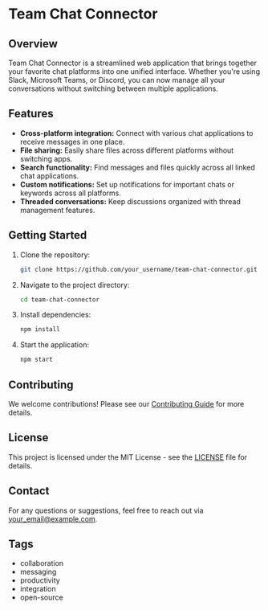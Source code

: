 # Team Chat Connector

## Overview
Team Chat Connector is a streamlined web application that brings together your favorite chat platforms into one unified interface. Whether you're using Slack, Microsoft Teams, or Discord, you can now manage all your conversations without switching between multiple applications.

## Features
- **Cross-platform integration:** Connect with various chat applications to receive messages in one place.
- **File sharing:** Easily share files across different platforms without switching apps.
- **Search functionality:** Find messages and files quickly across all linked chat applications.
- **Custom notifications:** Set up notifications for important chats or keywords across all platforms.
- **Threaded conversations:** Keep discussions organized with thread management features.

## Getting Started
1. Clone the repository:
   ```bash
   git clone https://github.com/your_username/team-chat-connector.git
   ```
2. Navigate to the project directory:
   ```bash
   cd team-chat-connector
   ```
3. Install dependencies:
   ```bash
   npm install
   ```
4. Start the application:
   ```bash
   npm start
   ```

## Contributing
We welcome contributions! Please see our [Contributing Guide](CONTRIBUTING.md) for more details.

## License
This project is licensed under the MIT License - see the [LICENSE](LICENSE) file for details.

## Contact
For any questions or suggestions, feel free to reach out via [your_email@example.com](mailto:your_email@example.com).

## Tags
- collaboration
- messaging
- productivity
- integration
- open-source